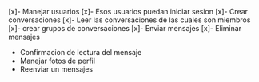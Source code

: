 

[x]- Manejar usuarios
[x]- Esos usuarios puedan iniciar sesion
[x]- Crear conversaciones
[x]- Leer las conversaciones de las cuales son miembros
[x]- crear grupos de conversaciones
[x]- Enviar mensajes
[x]- Eliminar mensajes

- Confirmacion de lectura del mensaje
- Manejar fotos de perfil
- Reenviar un mensajes